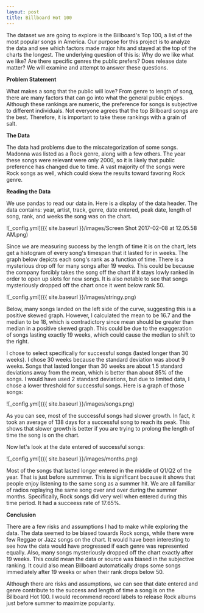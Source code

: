 ```yaml
---
layout: post
title: Billboard Hot 100
--- 
```


The dataset we are going to explore is the Billboard's Top 100, a list of the most popular songs in America. Our purpose for this project is to analyze the data and see which factors made major hits and stayed at the top of the charts the longest. The underlying question of this is: Why do we like what we like? Are there specific genres the public prefers? Does release date matter? We will examine and attempt to answer these questions.

**Problem Statement**

What makes a song that the public will love? From genre to length of song, there are many factors that can go into what the general public enjoys. Although these rankings are numeric, the preference for songs is subjective to different individuals. Not everyone agrees that the top Billboard songs are the best. Therefore, it is important to take these rankings with a grain of salt. 

**The Data**

The data had problems due to the miscategorization of some songs. Madonna was listed as a Rock genre, along with a few others. The year these songs were relevant were only 2000, so it is likely that public preference has changed due to time. A vast majority of the songs were Rock songs as well, which could skew the results toward favoring Rock genre.

**Reading the Data**

We use pandas to read our data in. Here is a display of the data header. The data contains: year, artist, track, genre, date entered, peak date, length of song, rank, and weeks the song was on the chart.

![_config.yml]({{ site.baseurl }}/images/Screen Shot 2017-02-08 at 12.05.58 AM.png)

Since we are measuring success by the length of time it is on the chart, lets get a histogram of every song's timespan that it lasted for in weeks. The graph below depicts each song's rank as a function of time. There is a mysterious drop off for many songs after 19 weeks. This could be because the company forcibly takes the song off the chart if it stays lowly ranked in order to open up slots for new songs. It is also notable to see that songs mysteriously dropped off the chart once it went below rank 50. 

![_config.yml]({{ site.baseurl }}/images/stringy.png)

Below, many songs landed on the left side of the curve, suggesting this is a positive skewed graph. However, I calculated the mean to be 16.7 and the median to be 18, which is contradictory since mean should be greater than median in a positive skewed graph. This could be due to the exaggeration of songs lasting exactly 19 weeks, which could cause the median to shift to the right.

I chose to select specifically for successful songs (lasted longer than 30 weeks). I chose 30 weeks because the standard deviation was about 9 weeks. Songs that lasted longer than 30 weeks are about 1.5 standard deviations away from the mean, which is better than about 85% of the songs. I would have used 2 standard deviations, but due to limited data, I chose a lower threshold for successful songs. Here is a graph of those songs:

![_config.yml]({{ site.baseurl }}/images/songs.png)

As you can see, most of the successful songs had slower growth. In fact, it took an average of 138 days for a successful song to reach its peak. This shows that slower growth is better if you are trying to prolong the length of time the song is on the chart.

Now let's look at the date entered of successful songs:

![_config.yml]({{ site.baseurl }}/images/months.png)

Most of the songs that lasted longer entered in the middle of Q1/Q2 of the year. That is just before summmer. This is significant because it shows that people enjoy listening to the same song as a summer hit. We are all familiar of radios replaying the same song over and over during the summer months. Specifically, Rock songs did very well when entered during this time period. It had a succeess rate of 17.65%.

**Conclusion**

There are a few risks and assumptions I had to make while exploring the data. The data seemed to be biased towards Rock songs, while there were few Reggae or Jazz songs on the chart. It would have been interesting to see how the data would have progressed if each genre was represented equally. Also, many songs mysteriously dropped off the chart exactly after 19 weeks. This could mean the data or source was biased in the subjective ranking. It could also mean Billboard automatically drops some songs immediately after 19 weeks or when their rank drops below 50.

Although there are risks and assumptions, we can see that date entered and genre contribute to the success and length of time a song is on the Billboard Hot 100. I would recommend record labels to release Rock albums just before summer to maximize popularity.
 

